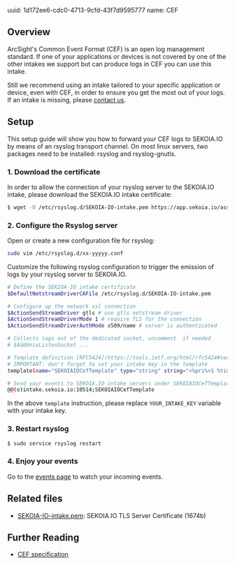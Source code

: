 uuid: 1d172ee6-cdc0-4713-9cfd-43f7d9595777
name: CEF

## Overview
ArcSight's Common Event Format (CEF) is an open log management standard.
If one of your applications or devices is not covered by one of the other intakes we support but can produce logs in CEF you can use this intake.

Still we recommend using an intake tailored to your specific application or device, even with CEF, in order to ensure you get the most out of your logs. If an intake is missing, please [contact us](mailto:support@sekoia.io).

## Setup
This setup guide will show you how to forward your CEF logs to SEKOIA.IO by means of an rsyslog transport channel.
On most linux servers, two packages need to be installed: rsyslog and rsyslog-gnutls.

### 1. Download the certificate
In order to allow the connection of your rsyslog server to the SEKOIA.IO intake, please download the SEKOIA.IO intake certificate:

```bash
$ wget -O /etc/rsyslog.d/SEKOIA-IO-intake.pem https://app.sekoia.io/assets/files/SEKOIA-IO-intake.pem
```

### 2. Configure the Rsyslog server
Open or create a new configuration file for rsyslog:
```bash
sudo vim /etc/rsyslog.d/xx-yyyyy.conf
```

Customize the following rsyslog configuration to trigger the emission of logs by your rsyslog server to SEKOIA.IO.

```bash
# Define the SEKIOA-IO intake certificate
$DefaultNetstreamDriverCAFile /etc/rsyslog.d/SEKOIA-IO-intake.pem

# Configure up the network ssl connection
$ActionSendStreamDriver gtls # use gtls netstream driver
$ActionSendStreamDriverMode 1 # require TLS for the connection
$ActionSendStreamDriverAuthMode x509/name # server is authenticated

# Collects logs out of the dedicated socket, uncomment  if needed
# $AddUnixListenSocket ...

# Template definition [RFC5424](https://tools.ietf.org/html/rfc5424#section-7.2.2)
# IMPORTANT: don't forget to set your intake key in the template
template(name="SEKOIAIOCefTemplate" type="string" string="<%pri%>1 %timestamp:::date-rfc3339% %hostname% %app-name% %procid% LOG [SEKOIA@53288 intake_key=\"YOUR_INTAKE_KEY\"] %msg%\n")

# Send your events to SEKOIA.IO intake servers under SEKOIAIOCefTemplate template
@@(o)intake.sekoia.io:10514;SEKOIAIOCefTemplate
```

In the above `template` instruction, please replace `YOUR_INTAKE_KEY` variable with your intake key.

### 3. Restart rsyslog

```bash
$ sudo service rsyslog restart
```

### 4. Enjoy your events
Go to the [events page](https://app.sekoia.io/sic/events) to watch your incoming events.


## Related files
- [SEKOIA-IO-intake.pem](https://app.sekoia.io/assets/files/SEKOIA-IO-intake.pem): SEKOIA.IO TLS Server Certificate (1674b)


## Further Reading
- [CEF specification](https://community.microfocus.com/dcvta86296/attachments/dcvta86296/connector-documentation/1197/2/CommonEventFormatV25.pdf)
